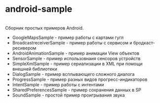 # android-sample
<br/>
Сборник простых примеров Android.
<br/>
<ul>
<li>GoogleMapsSample - пример работы с картами гугл </li>
<li>BroadcastreceiverSample - пример работы с сервисом и бродкаст-ресивером</li>
<li>AndroidAnimationSample - пример анимации View объектов</li>
<li>SensorSample - пример использовнаия сенсоров устройств</li>
<li>SimpleXmlSample - пример сериализации в XML при помощи внешней библиотеки</li>
<li>DialogSample - пример всплывающего сложного диалога</li>
<li>ProgressSample - пример разных видов прогресс-индикаторов</li>
<li>IntentSample - пример работы с интентами</li>
<li>SharedPreferencesSample - пример сохранения данных в SP</li>
<li>SoundSample - простой пример проигрывания звука</li>


<ul>

